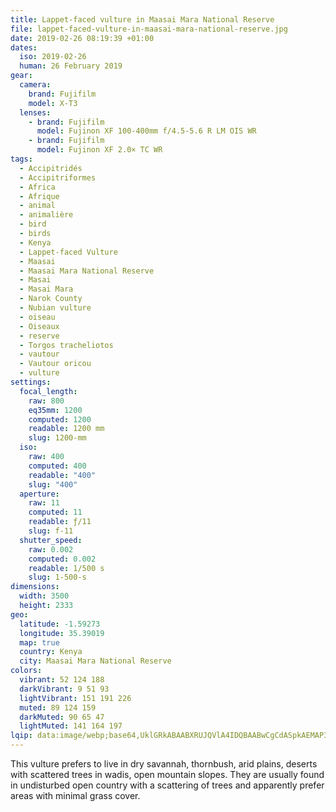 ```yaml
---
title: Lappet-faced vulture in Maasai Mara National Reserve
file: lappet-faced-vulture-in-maasai-mara-national-reserve.jpg
date: 2019-02-26 08:19:39 +01:00
dates:
  iso: 2019-02-26
  human: 26 February 2019
gear:
  camera:
    brand: Fujifilm
    model: X-T3
  lenses:
    - brand: Fujifilm
      model: Fujinon XF 100-400mm f/4.5-5.6 R LM OIS WR
    - brand: Fujifilm
      model: Fujinon XF 2.0× TC WR
tags:
  - Accipitridés
  - Accipitriformes
  - Africa
  - Afrique
  - animal
  - animalière
  - bird
  - birds
  - Kenya
  - Lappet-faced Vulture
  - Maasai
  - Maasai Mara National Reserve
  - Masai
  - Masai Mara
  - Narok County
  - Nubian vulture
  - oiseau
  - Oiseaux
  - reserve
  - Torgos tracheliotos
  - vautour
  - Vautour oricou
  - vulture
settings:
  focal_length:
    raw: 800
    eq35mm: 1200
    computed: 1200
    readable: 1200 mm
    slug: 1200-mm
  iso:
    raw: 400
    computed: 400
    readable: "400"
    slug: "400"
  aperture:
    raw: 11
    computed: 11
    readable: ƒ/11
    slug: f-11
  shutter_speed:
    raw: 0.002
    computed: 0.002
    readable: 1/500 s
    slug: 1-500-s
dimensions:
  width: 3500
  height: 2333
geo:
  latitude: -1.59273
  longitude: 35.39019
  map: true
  country: Kenya
  city: Maasai Mara National Reserve
colors:
  vibrant: 52 124 188
  darkVibrant: 9 51 93
  lightVibrant: 151 191 226
  muted: 89 124 159
  darkMuted: 90 65 47
  lightMuted: 141 164 197
lqip: data:image/webp;base64,UklGRkABAABXRUJQVlA4IDQBAABwCgCdASpkAEMAP3Gszl20rSmkqhLrApAuCWQAzmhB00dWAMFABePkix1uVC1mzzeljotF4wGnEbIZjiKyYUYlJn+Q6kGnonYUCE+drQrrIz3+LRTiKJ0qf+0FAAD+y7fwGwZ+r+uHNXiIS9PFT0mC47sZA+rrjEVKsn7l14NuIJh8g25x12ZZX4uaBy4Yw+QyTUQAGeVu+baSK40Dz4G2kBctmTEdNpdvxyIOO02qQmtyHf3QIPNi+/vU28NHOSB9rGFA5V7620XL3lR8Pi7ge8yfa6Xrzw6A3vidDVBQsxj2tBX4HdOt0sKPusAUUk6AF6mAnadS3LHxNa/ew4ufzU5bdKtaBVaqTqbc89+3UWnoIOksB7slgTr2VgvyAoWhAgsvOuCnf+QKIOg6HxkUYWgAAA==
---
```


This vulture prefers to live in dry savannah, thornbush, arid plains, deserts with scattered trees in wadis, open mountain slopes. They are usually found in undisturbed open country with a scattering of trees and apparently prefer areas with minimal grass cover.
